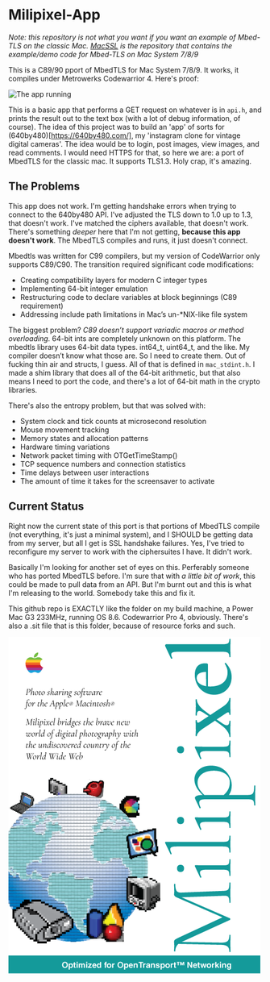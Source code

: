# Milipixel-App

_Note: this repository is not what you want if you want an example of Mbed-TLS on the classic Mac. [MacSSL](https://github.com/bbenchoff/MacSSL) is the repository that contains the example/demo code for Mbed-TLS on Mac System 7/8/9_

This is a C89/90 pport of MbedTLS for Mac System 7/8/9. It works, it compiles under Metrowerks Codewarrior 4. Here's proof:

![The app running](https://bbenchoff.github.io/images/MacSSL1.png)
 
 This is a basic app that performs a GET request on whatever is in `api.h`, and prints the result out to the text box (with a lot of debug information, of course). The idea of this project was to build an 'app' of sorts for (640by480)[https://640by480.com/], my 'instagram clone for vintage digital cameras'. The idea would be to login, post images, view images, and read comments. I would need HTTPS for that, so here we are: a port of MbedTLS for the classic mac. It supports TLS1.3. Holy crap, it's amazing.

 ## The Problems

 This app does not work. I'm getting handshake errors when trying to connect to the 640by480 API. I've adjusted the TLS down to 1.0 up to 1.3, that doesn't work. I've matched the ciphers available, that doesn't work. There's something _deeper_ here that I'm not getting, __because this app doesn't work__. The MbedTLS compiles and runs, it just doesn't connect.

Mbedtls was written for C99 compilers, but my version of CodeWarrior only supports C89/C90. The transition required significant code modifications:

* Creating compatibility layers for modern C integer types
* Implementing 64-bit integer emulation
* Restructuring code to declare variables at block beginnings (C89 requirement)
* Addressing include path limitations in Mac’s un-*NIX-like file system

The biggest problem? *C89 doesn’t support variadic macros or method overloading*. 64-bit ints are completely unknown on this platform. The mbedtls library uses 64-bit data types. int64_t, uint64_t, and the like. My compiler doesn’t know what those are. So I need to create them. Out of fucking thin air and structs, I guess. All of that is defined in `mac_stdint.h`. I made a shim library that does all of the 64-bit arithmetic, but that also means I need to port the code, and there's a lot of 64-bit math in the crypto libraries.

There's also the entropy problem, but that was solved with:

* System clock and tick counts at microsecond resolution
* Mouse movement tracking
* Memory states and allocation patterns
* Hardware timing variations
* Network packet timing with OTGetTimeStamp()
* TCP sequence numbers and connection statistics
* Time delays between user interactions
* The amount of time it takes for the screensaver to activate

## Current Status

Right now the current state of this port is that portions of MbedTLS compile (not everything, it's just a minimal system), and I SHOULD be getting data from my server, but all I get is SSL handshake failures. Yes, I've tried to reconfigure my server to work with the ciphersuites I have. It didn't work.

Basically I'm looking for another set of eyes on this. Perferably someone who has ported MbedTLS before. I'm sure that with _a little bit of work_, this could be made to pull data from an API. But I'm burnt out and this is what I'm releasing to the world. Somebody take this and fix it.

This github repo is EXACTLY like the folder on my build machine, a Power Mac G3 233MHz, running OS 8.6. Codewarrior Pro 4, obviously. There's also a .sit file that is this folder, because of resource forks and such.

![Box art](/Art/BoxArt.png)